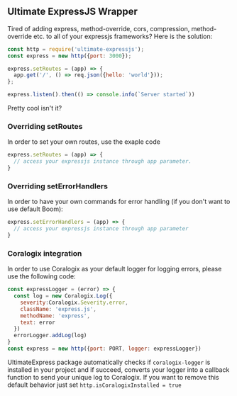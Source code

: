 ## Ultimate ExpressJS Wrapper

Tired of adding express, method-override, cors, compression, method-override etc. to all of your expressjs frameworks? Here is the solution:

```javascript
const http = require('ultimate-expressjs');
const express = new http({port: 3000});

express.setRoutes = (app) => {
  app.get('/', () => req.json({hello: 'world'}));
};

express.listen().then(() => console.info(`Server started`))

```

Pretty cool isn't it?


### Overriding setRoutes

In order to set your own routes, use the exaple code


```javascript
express.setRoutes = (app) => {
  // access your expressjs instance through app parameter.
}
```


### Overriding setErrorHandlers

In order to have your own commands for error handling (if you don't want to use default Boom):

```javascript
express.setErrorHandlers = (app) => {
  // access your expressjs instance through app parameter
}
```

### Coralogix integration

In order to use Coralogix as your default logger for logging errors, please use the following code:

```javascript
const expressLogger = (error) => {
  const log = new Coralogix.Log({
    severity:Coralogix.Severity.error,
    className: 'express.js',
    methodName: 'express',
    text: error
  })
  errorLogger.addLog(log)
}
const express = new http({port: PORT, logger: expressLogger})
```

UltimateExpress package automatically checks if `coralogix-logger` is installed in your project and if succeed, converts your logger into a callback function to send your unique log to Coralogix. If you want to remove this default behavior just set `http.isCoralogixInstalled = true`
